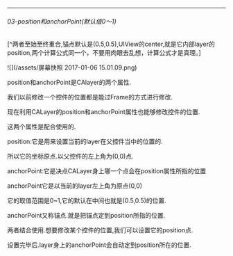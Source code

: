 ***
######  03-position和anchorPoint(默认值0～1)
[^两者至始至终重合,锚点默认是(0.5,0.5),UIView的center,就是它内部layer的position,两个计算公式同一个，不要用肉眼去乱想，计算公式才是真理。]

![](/assets/屏幕快照 2017-01-06 15.01.09.png)

position和anchorPoint是CAlayer的两个属性.

我们以前修改一个控件的位置都是能过Frame的方式进行修改.

现在利用CALayer的position和anchorPoint属性也能够修改控件的位置.

这两个属性是配合使用的.

position:它是用来设置当前的layer在父控件当中的位置的.

所以它的坐标原点.以父控件的左上角为(0,0)点.

anchorPoint:它是决点CALayer身上哪一个点会在position属性所指的位置

anchorPoint它是以当前的layer左上角为原点(0,0)

它的取值范围是0~1,它的默认在中间也就是(0.5,0.5)的位置.

anchorPoint又称锚点.就是把锚点定到position所指的位置.

两者结合使用.想要修改某个控件的位置,我们可以设置它的position点.

设置完毕后.layer身上的anchorPoint会自动定到position所在的位置.

